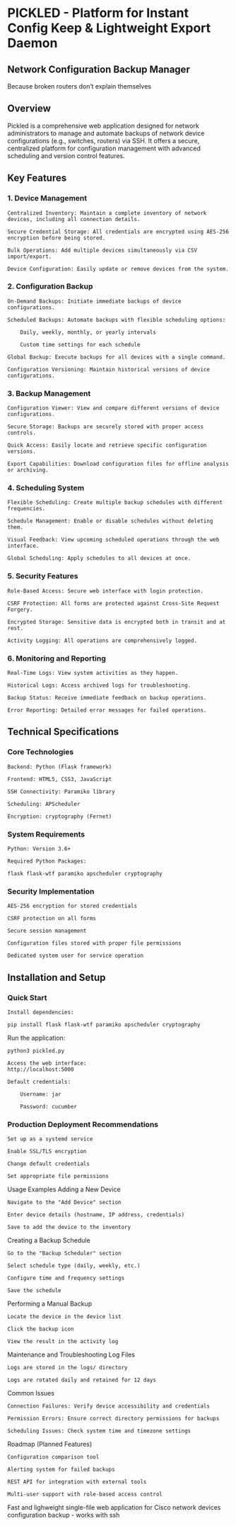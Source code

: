 # PICKLED - Platform for Instant Config Keep & Lightweight Export Daemon
## Network Configuration Backup Manager

Because broken routers don’t explain themselves

## Overview

Pickled is a comprehensive web application designed for network administrators to manage and automate backups of network device configurations (e.g., switches, routers) via SSH. It offers a secure, centralized platform for configuration management with advanced scheduling and version control features.


## Key Features
### 1. Device Management

    Centralized Inventory: Maintain a complete inventory of network devices, including all connection details.

    Secure Credential Storage: All credentials are encrypted using AES-256 encryption before being stored.

    Bulk Operations: Add multiple devices simultaneously via CSV import/export.

    Device Configuration: Easily update or remove devices from the system.

### 2. Configuration Backup

    On-Demand Backups: Initiate immediate backups of device configurations.

    Scheduled Backups: Automate backups with flexible scheduling options:

        Daily, weekly, monthly, or yearly intervals

        Custom time settings for each schedule

    Global Backup: Execute backups for all devices with a single command.

    Configuration Versioning: Maintain historical versions of device configurations.


### 3. Backup Management

    Configuration Viewer: View and compare different versions of device configurations.

    Secure Storage: Backups are securely stored with proper access controls.

    Quick Access: Easily locate and retrieve specific configuration versions.

    Export Capabilities: Download configuration files for offline analysis or archiving.


### 4. Scheduling System

    Flexible Scheduling: Create multiple backup schedules with different frequencies.

    Schedule Management: Enable or disable schedules without deleting them.

    Visual Feedback: View upcoming scheduled operations through the web interface.

    Global Scheduling: Apply schedules to all devices at once.


### 5. Security Features

    Role-Based Access: Secure web interface with login protection.

    CSRF Protection: All forms are protected against Cross-Site Request Forgery.

    Encrypted Storage: Sensitive data is encrypted both in transit and at rest.

    Activity Logging: All operations are comprehensively logged.


### 6. Monitoring and Reporting

    Real-Time Logs: View system activities as they happen.

    Historical Logs: Access archived logs for troubleshooting.

    Backup Status: Receive immediate feedback on backup operations.

    Error Reporting: Detailed error messages for failed operations.


## Technical Specifications
### Core Technologies

    Backend: Python (Flask framework)

    Frontend: HTML5, CSS3, JavaScript

    SSH Connectivity: Paramiko library

    Scheduling: APScheduler

    Encryption: cryptography (Fernet)


### System Requirements

    Python: Version 3.6+

    Required Python Packages:

```
flask flask-wtf paramiko apscheduler cryptography
```


### Security Implementation

    AES-256 encryption for stored credentials

    CSRF protection on all forms

    Secure session management

    Configuration files stored with proper file permissions

    Dedicated system user for service operation

## Installation and Setup
### Quick Start

    Install dependencies:
```
pip install flask flask-wtf paramiko apscheduler cryptography
```
Run the application:
```
python3 pickled.py
```

    Access the web interface:
    http://localhost:5000

    Default credentials:

        Username: jar

        Password: cucumber

### Production Deployment Recommendations

    Set up as a systemd service

    Enable SSL/TLS encryption

    Change default credentials

    Set appropriate file permissions

Usage Examples
Adding a New Device

    Navigate to the "Add Device" section

    Enter device details (hostname, IP address, credentials)

    Save to add the device to the inventory

Creating a Backup Schedule

    Go to the "Backup Scheduler" section

    Select schedule type (daily, weekly, etc.)

    Configure time and frequency settings

    Save the schedule

Performing a Manual Backup

    Locate the device in the device list

    Click the backup icon

    View the result in the activity log

Maintenance and Troubleshooting
Log Files

    Logs are stored in the logs/ directory

    Logs are rotated daily and retained for 12 days

Common Issues

    Connection Failures: Verify device accessibility and credentials

    Permission Errors: Ensure correct directory permissions for backups

    Scheduling Issues: Check system time and timezone settings

Roadmap (Planned Features)

    Configuration comparison tool

    Alerting system for failed backups

    REST API for integration with external tools

    Multi-user support with role-based access control


Fast and lighweight single-file web application for Cisco network devices configuration backup - works with ssh
